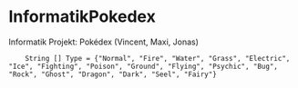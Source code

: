# InformatikPokedex
Informatik Projekt: Pokédex (Vincent, Maxi, Jonas)
        
        String [] Type = {"Normal", "Fire", "Water", "Grass", "Electric", "Ice", "Fighting", "Poison", "Ground", "Flying", "Psychic", "Bug", "Rock", "Ghost", "Dragon", "Dark", "Seel", "Fairy"}
